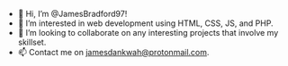 - 👋 Hi, I’m @JamesBradford97! 
- 👀 I’m interested in web development using HTML, CSS, JS, and PHP.
- 💞️ I’m looking to collaborate on any interesting projects that involve my skillset.
- 📫 Contact me on jamesdankwah@protonmail.com.

<!---
JamesBradford97/JamesBradford97 is a ✨ special ✨ repository because its `README.md` (this file) appears on your GitHub profile.
You can click the Preview link to take a look at your changes.
--->
